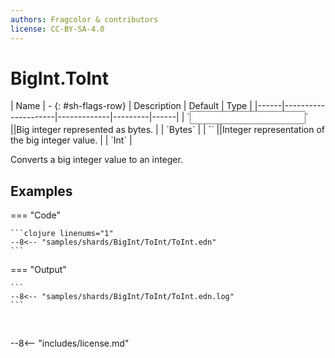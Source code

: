 ```yaml
---
authors: Fragcolor & contributors
license: CC-BY-SA-4.0
---
```



# BigInt.ToInt

<div class="sh-parameters" markdown="1">
| Name | - {: #sh-flags-row} | Description | Default | Type |
|------|---------------------|-------------|---------|------|
| `<input>` ||Big integer represented as bytes. | | `Bytes` |
| `<output>` ||Integer representation of the big integer value. | | `Int` |

</div>

Converts a big integer value to an integer.

## Examples

=== "Code"

    ```clojure linenums="1"
    --8<-- "samples/shards/BigInt/ToInt/ToInt.edn"
    ```

=== "Output"

    ```
    --8<-- "samples/shards/BigInt/ToInt/ToInt.edn.log"
    ```
&nbsp;

--8<-- "includes/license.md"
